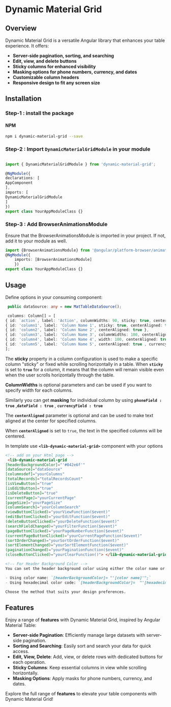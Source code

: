 # Dynamic Material Grid

## Overview

Dynamic Material Grid is a versatile Angular library that enhances your table experience. It offers:

- **Server-side pagination, sorting, and searching**
- **Edit, view, and delete buttons**
- **Sticky columns for enhanced visibility**
- **Masking options for phone numbers, currency, and dates**
- **Customizable column headers**
- **Responsive design to fit any screen size**

## Installation

### Step-1 : install the package

#### NPM

```bash 
npm i dynamic-material-grid --save
```

### Step-2 : Import `DynamicMaterialGridModule` in your module

```typescript

import { DynamicMaterialGridModule } from 'dynamic-material-grid';

@NgModule({
declarations: [
AppComponent
],
imports: [
DynamicMaterialGridModule
]
})
export class YourAppModuleClass {}
```

### Step-3 : Add BrowserAnimationsModule

Ensure that the BrowserAnimationsModule is imported in your project. If not, add it to your module as well.

```typescript
import {BrowserAnimationsModule} from '@angular/platform-browser/animations';
@NgModule({
    imports: [BrowserAnimationsModule]
    })
export class YourAppModuleClass {}
```

## Usage

Define options in your consuming component:

```typescript
 public dataSource: any = new MatTableDataSource();

 columns: Column[] = [
{ id: `action`, label: 'Action', columnWidths: 90, sticky: true, centerAligned: true },
{ id: 'column1', label: 'Column Name 1', sticky: true, centerAligned: true },
{ id: 'column2', label: 'Column Name 2', centerAligned: true },
{ id: 'column3', label: 'Column Name 3', columnWidths: 100, centerAligned: true, phoneField : true },
{ id: 'column4', label: 'Column Name 4', width: 100, centerAligned: true , dateField : true },
{ id: 'column5', label: 'Column Name 5', centerAligned: true , currencyField : true },
];
```

The **sticky** property in a column configuration is used to make a specific column "sticky" or fixed while scrolling horizontally in a table. When **`sticky`** is set to **`true`** for a column, it means that the column will remain visible even when the user scrolls horizontally through the table.

**ColumnWidths** is optional parameters and can be used if you want to specify width for each columns.

Similarly you can get **masking** for individual column by using **``phoneField : true``** ,**``dateField : true``** , **``currencyField : true``**
 
The **`centerAligned`** parameter is optional and can be used to make text aligned at the center for specified columns.

When **`centerAligned`** is set to `true`, the text in the specified columns will be centered.

In template use **`<lib-dynamic-material-grid>`** component with your options
```html
<!-- add on your Html page -->
 <lib-dynamic-material-grid 
[headerBackgroundColor]="'#042e6f'"
[dataSource]="dataSource" 
[columnsdef]="yourColumns" 
[totalRecords]="totalRecordsCount" 
[isViewButton]="true" 
[isEditButton]="true" 
[isDeleteButton]="true" 
[currentPage]="yourCurrentPage" 
[pageSize]="yourPageSize" 
[columnSearch]="yourColumnSearch" 
(viewButtonClicked)="yourViewFunction($event)" 
(editButtonClicked)="yourEditFunction($event)" 
(deleteButtonClicked)="yourDeleteFunction($event)" 
(searchFieldChanged)="yourFilterFunction($event)" 
(pageButtonClicked)="yourPageNumberFunction($event)" 
(currentPageButtonClicked)="yourCurrentPageFunction($event)" 
(sortOrderChanged)="yourSortOrderFunction($event)" 
(sortElementChanged)="yourSortElementFunction($event)" 
(paginationChanged)="yourPaginationFunction($event)" 
(closeButtonClicked)="yourClearFunction()"> </lib-dynamic-material-grid>
```

```markdown
<!-- For Header Background Color -->
You can set the header background color using either the color name or the hexadecimal color code. Examples:

- Using color name: `[headerBackgroundColor]= "'[color name]'";`
- Using hexadecimal color code: `[headerBackgroundColor]=  "'[hexadecimal code]'";`

Choose the method that suits your design preferences.
```

## Features

Enjoy a range of **features** with Dynamic Material Grid, inspired by Angular Material Table:

- **Server-side Pagination**: Efficiently manage large datasets with server-side pagination.
- **Sorting and Searching**: Easily sort and search your data for quick access.
- **Edit, View, Delete**: Add, view, or delete rows with dedicated buttons for each operation.
- **Sticky Columns**: Keep essential columns in view while scrolling horizontally.
- **Masking Options**: Apply masks for phone numbers, currency, and dates.

Explore the full range of **features** to elevate your table components with Dynamic Material Grid!



